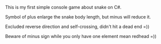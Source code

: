 This is my first simple console game about snake on C#.

Symbol of plus enlarge the snake body length, but minus will reduce it.

Excluded reverse direction and self-crossing, didn't hit a dead end =))

Beware of minus sign while you only have one element mean redhead =))

